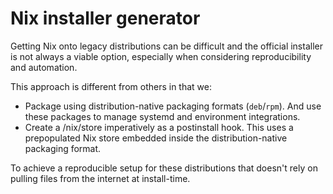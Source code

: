 # Nix installer generator

Getting Nix onto legacy distributions can be difficult and the official installer
is not always a viable option, especially when considering
reproducibility and automation.

This approach is different from others in that we:
- Package using distribution-native packaging formats (`deb`/`rpm`).
  And use these packages to manage systemd and environment integrations.
- Create a /nix/store imperatively as a postinstall hook.
  This uses a prepopulated Nix store embedded inside the distribution-native
  packaging format.

To achieve a reproducible setup for these distributions that doesn't rely on
pulling files from the internet at install-time.
